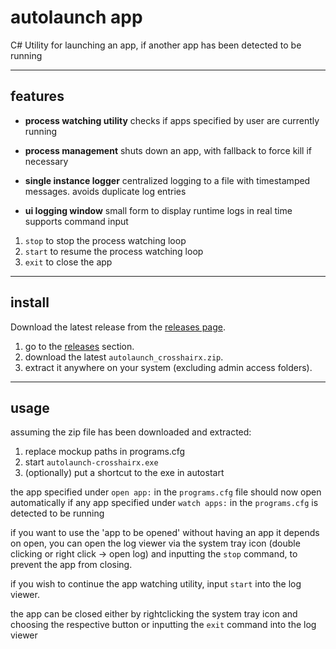 # autolaunch app

C# Utility for launching an app, if another app has been detected to be running

---

## features

- **process watching utility**
checks if apps specified by user are currently running

- **process management**
shuts down an app, with fallback to force kill if necessary

- **single instance logger**
centralized logging to a file with timestamped messages. avoids duplicate log entries

- **ui logging window**
small form to display runtime logs in real time
supports command input

1. `stop` to stop the process watching loop
2. `start` to resume the process watching loop
3. `exit` to close the app

---
## install
Download the latest release from the [releases page](https://github.com/s3ramis/crosshairx-autolaunch/releases).

1. go to the [releases](https://github.com/s3ramis/crosshairx-autolaunch/releases) section.
2. download the latest `autolaunch_crosshairx.zip`.
3. extract it anywhere on your system (excluding admin access folders).
---

## usage

assuming the zip file has been downloaded and extracted:

1. replace mockup paths in programs.cfg
2. start `autolaunch-crosshairx.exe`
3. (optionally) put a shortcut to the exe in autostart

the app specified under `open app:` in the `programs.cfg` file should now open automatically
if any app specified under  `watch apps:` in the `programs.cfg` is detected to be running

if you want to use the 'app to be opened' without having an app it depends on open, you can open
the log viewer via the system tray icon (double clicking or right click -> open log) and inputting
the `stop` command, to prevent the app from closing.

if you wish to continue the app watching utility,
input `start` into the log viewer.

the app can be closed either by rightclicking the system tray
icon and choosing the respective button or inputting the `exit` command into the log viewer
